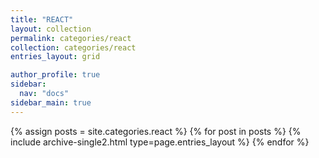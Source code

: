 ```yaml
---
title: "REACT"
layout: collection
permalink: categories/react
collection: categories/react
entries_layout: grid

author_profile: true
sidebar:
  nav: "docs"
sidebar_main: true
---
```


{% assign posts = site.categories.react %}
{% for post in posts %}
  {% include archive-single2.html type=page.entries_layout %}
{% endfor %}